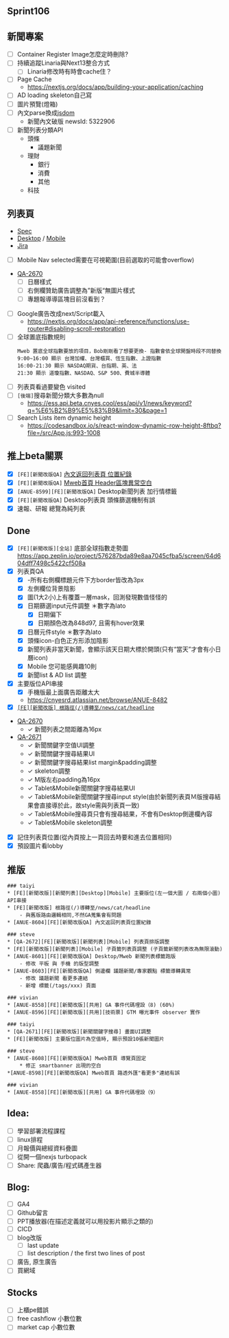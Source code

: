 ## Sprint106

## 新聞專案

* [ ] Container Register Image怎麼定時刪除?
* [ ] 持續追蹤Linaria與Next13整合方式
	* [ ] Linaria修改時有時會cache住？
 * [ ] Page Cache
	 * https://nextjs.org/docs/app/building-your-application/caching
* [ ] AD loading skeleton自己寫
* [ ] 圖片預覽(燈箱)
* [ ] 內文parse換成[jsdom](https://www.npmjs.com/package/jsdom)
	* 新聞內文破版 newsId:   5322906  
* [ ]  新聞列表分類API
	* 頭條
		* 議題新聞
	* 理財
		* 銀行
		* 消費
		* 其他
	* 科技

## 列表頁
* [Spec](https://cnyesrd.atlassian.net/wiki/spaces/PS/pages/2143387649)
* [Desktop](https://app.zeplin.io/project/576287bda89e8aa7045cfba5/screen/64bf3d5ab80488509d649a7e) /  [Mobile](https://app.zeplin.io/project/576287bda89e8aa7045cfba5/screen/64d0b64c955b232302230055)
 * [Jira](https://cnyesrd.atlassian.net/browse/ANUE-8330)

* [ ] Mobile Nav selected需要在可視範圍(目前選取的可能會overflow)
* [QA-2670](https://cnyesrd.atlassian.net/browse/QA-2670)
	* [ ] 日曆樣式
	* [ ] 右側欄贊助廣告調整為”新版“無圖片樣式
	* [ ] 專題報導導區塊目前沒看到？
 
* [ ] Google廣告改成next/Script載入
	* https://nextjs.org/docs/app/api-reference/functions/use-router#disabling-scroll-restoration
* [ ] 全球置底指數規則
	```
	Mweb 置底全球指數要放的項目，Bob剛剛看了想要更換- 指數會依全球開盤時段不同替換  
	9:00~16:00 顯示 台灣加權、台灣櫃買、恆生指數、上證指數　
	16:00-21:30 顯示 NASDAQ期貨、台指期、英、法  
	21:30 顯示 道瓊指數、NASDAQ、S&P 500、費城半導體
	```
* [ ] 列表頁看過要變色 visited
* [ ] `[後端]`搜尋新聞分類大多數為null
	* https://ess.api.beta.cnyes.cool/ess/api/v1/news/keyword?q=%E6%B2%B9%E5%83%B9&limit=30&page=1
* [ ] Search Lists item dynamic height
	* https://codesandbox.io/s/react-window-dynamic-row-height-8ftbq?file=/src/App.js:993-1008

## 推上beta關票
* [x] `[FE][新聞改版QA]` [內文返回列表頁 位置紀錄](https://cnyesrd.atlassian.net/browse/ANUE-8604)
* [x] `[FE][新聞改版QA]` [Mweb首頁 Header區塊異常空白](https://cnyesrd.atlassian.net/browse/ANUE-8607)
* [x] `[ANUE-8599][FE][新聞改版QA]` Desktop新聞列表 加行情標籤
* [x] `[FE][新聞改版QA]` Desktop列表頁 頭條篩選機制有誤
* [x] 速報、研報 總覽為純列表

##  Done
* [x] `[FE][新聞改版][全站]` 底部全球指數走勢圖
	https://app.zeplin.io/project/576287bda89e8aa7045cfba5/screen/64d604dff7498c5422cf508a
* [x] 列表頁QA
	* [x] -所有右側欄標題元件下方border皆改為3px
	* [x] 左側欄位背景陰影
	* [x] 圖(1大2小)上有覆蓋一層mask，回測發現數值怪怪的
	* [x] 日期篩選input元件調整 ＊數字為lato
		* [x] 日期偏下
		* [x] 日期顏色改為848d97, 且需有hover效果
	* [x] 日曆元件style ＊數字為lato
	* [x] 頭條icon-白色正方形添加陰影
	* [x] 新聞列表非當天新聞，會顯示該天日期大標於開頭(只有“當天”才會有小日曆icon)
	* [x] Mobile 您可能感興趣10則
	* [x] 新聞list & AD list 調整
* [x] 主要版位API串接
	* [x] 手機版最上面廣告距離太大
	* https://cnyesrd.atlassian.net/browse/ANUE-8482
* [x] [`[FE][新聞改版] 根路徑(/)導轉至/news/cat/headline`](https://gitlab.cnyes.cool/anue/frontend/fe-cnyes/-/merge_requests/118)
* [QA-2670](https://cnyesrd.atlassian.net/browse/QA-2670)
	* ✓ 新聞列表之間距離為16px
* [QA-2671](https://cnyesrd.atlassian.net/browse/QA-2671)
	- ✓ 新聞關鍵字空值UI調整
	- ✓  新聞關鍵字搜尋結果UI
	- ✓  新聞關鍵字搜尋結果list margin&padding調整
	- ✓  skeleton調整
	- ✓  M版左右padding為16px
	- ✓  Tablet&Mobile新聞關鍵字搜尋結果UI
	- ✓  Tablet&Mobile新聞關鍵字搜尋input style(由於新聞列表頁Ｍ版搜尋結果會直接導於此，故style需與列表頁一致)
	- ✓  Tablet&Mobile搜尋頁只會有搜尋結果，不會有Desktop側邊欄內容
	- ✓  Tablet&Mobile skeleton調整
* [x] 記住列表頁位置(從內頁按上一頁回去時要和進去位置相同)
* [x] 預設圖片看lobby

## 推版
```
### taiyi
* [FE][新聞改版][新聞列表][Desktop][Mobile] 主要版位(左一個大圖 / 右兩個小圖) API串接
* [FE][新聞改版] 根路徑(/)導轉至/news/cat/headline
	- 與舊版路由邏輯相同,不然GA蒐集會有問題
* [ANUE-8604][FE][新聞改版QA] 內文返回列表頁位置紀錄

### steve
* [QA-2672][FE][新聞改版][新聞列表][Mobile] 列表頁排版調整
* [FE][新聞改版][新聞列表][Mobile] 子頁籤列表頁調整 (子頁籤新聞列表改為無限滾動)
* [ANUE-8601][FE][新聞改版QA] Desktop/Mweb 新聞列表標籤跑版
	- 修改 平板 與 手機 的版型調整
* [ANUE-8603][FE][新聞改版QA] 側邊欄 議題新聞/專家觀點 標籤導轉異常
	- 修改 議題新聞 看更多連結
	- 新增 標籤(/tags/xxx) 頁面

### vivian
* [ANUE-8558][FE][新聞改版][共用] GA 事件代碼埋設（8) (60%)
* [ANUE-8596][FE][新聞改版][共用][技術票] GTM 曝光事件 observer 實作
```

```
### taiyi
* [QA-2671][FE][新聞改版][新聞關鍵字搜尋] 畫面UI調整
* [FE][新聞改版] 主要版位圖片為空值時, 顯示預設10張新聞圖片

### steve
* [ANUE-8608][FE][新聞改版QA] Mweb首頁 導覽頁固定
	* 修正 smartbanner 出現的空白
*[ANUE-8598][FE][新聞改版QA] Mweb首頁 路透外匯"看更多"連結有誤
 
### vivian
* [ANUE-8558][FE][新聞改版][共用] GA 事件代碼埋設（9）
```
## Idea:
* [ ] 學習部署流程課程
* [ ] linux排程
* [ ] 月報價與總經資料疊圖
* [ ] 從開一個nexjs turbopack
* [ ] Share: 爬蟲/廣告/程式碼產生器

## Blog: 
* [ ] GA4
* [ ] Github留言
* [ ] PPT播放器(在描述定義就可以用投影片顯示之類的)
* [ ] CICD
* [ ] blog改版
	* [ ] last update
	* [ ] list description / the first two lines of post
* [ ] 廣告, 原生廣告
* [ ] 買網域

## Stocks
* [ ] 上櫃pe錯誤
* [ ] free cashflow 小數位數
* [ ] market cap 小數位數
